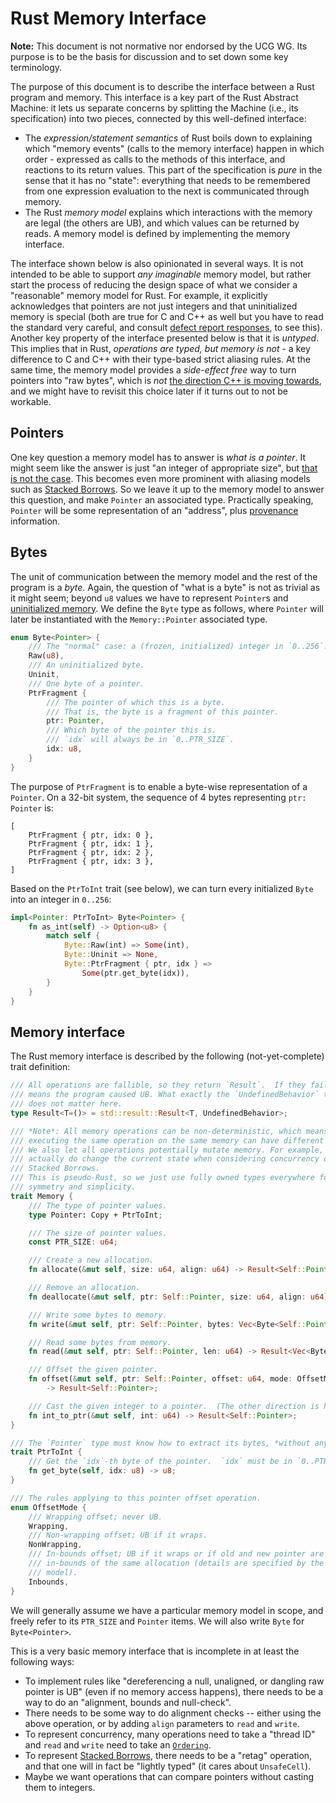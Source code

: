 # Rust Memory Interface

**Note:** This document is not normative nor endorsed by the UCG WG. Its purpose is to be the basis for discussion and to set down some key terminology.

The purpose of this document is to describe the interface between a Rust program and memory.
This interface is a key part of the Rust Abstract Machine: it lets us separate concerns by splitting the Machine (i.e., its specification) into two pieces, connected by this well-defined interface:
* The *expression/statement semantics* of Rust boils down to explaining which "memory events" (calls to the memory interface) happen in which order - expressed as calls to the methods of this interface, and reactions to its return values. This part of the specification is *pure* in the sense that it has no "state": everything that needs to be remembered from one expression evaluation to the next is communicated through memory.
* The Rust *memory model* explains which interactions with the memory are legal (the others are UB), and which values can be returned by reads. A memory model is defined by implementing the memory interface.

The interface shown below is also opinionated in several ways.
It is not intended to be able to support *any imaginable* memory model, but rather start the process of reducing the design space of what we consider a "reasonable" memory model for Rust.
For example, it explicitly acknowledges that pointers are not just integers and that uninitialized memory is special (both are true for C and C++ as well but you have to read the standard very careful, and consult [defect report responses](http://www.open-std.org/jtc1/sc22/wg14/www/docs/dr_260.htm), to see this).
Another key property of the interface presented below is that it is *untyped*.
This implies that in Rust, *operations are typed, but memory is not* - a key difference to C and C++ with their type-based strict aliasing rules.
At the same time, the memory model provides a *side-effect free* way to turn pointers into "raw bytes", which is *not* [the direction C++ is moving towards](http://www.open-std.org/jtc1/sc22/wg14/www/docs/n2364.pdf), and we might have to revisit this choice later if it turns out to not be workable.

## Pointers

One key question a memory model has to answer is *what is a pointer*.
It might seem like the answer is just "an integer of appropriate size", but [that is not the case][pointers-complicated].
This becomes even more prominent with aliasing models such as [Stacked Borrows].
So we leave it up to the memory model to answer this question, and make `Pointer` an associated type.
Practically speaking, `Pointer` will be some representation of an "address", plus [provenance] information.

[provenance]: https://github.com/rust-lang/unsafe-code-guidelines/blob/master/reference/src/glossary.md#pointer-provenance

## Bytes

The unit of communication between the memory model and the rest of the program is a *byte*.
Again, the question of "what is a byte" is not as trivial as it might seem; beyond `u8` values we have to represent `Pointer`s and [uninitialized memory][uninit].
We define the `Byte` type as follows, where `Pointer` will later be instantiated with the `Memory::Pointer` associated type.

```rust
enum Byte<Pointer> {
    /// The "normal" case: a (frozen, initialized) integer in `0..256`.
    Raw(u8),
    /// An uninitialized byte.
    Uninit,
    /// One byte of a pointer.
    PtrFragment {
        /// The pointer of which this is a byte.
        /// That is, the byte is a fragment of this pointer.
        ptr: Pointer,
        /// Which byte of the pointer this is.
        /// `idx` will always be in `0..PTR_SIZE`.
        idx: u8,
    }
}
```

The purpose of `PtrFragment` is to enable a byte-wise representation of a `Pointer`.
On a 32-bit system, the sequence of 4 bytes representing `ptr: Pointer` is:
```
[
    PtrFragment { ptr, idx: 0 },
    PtrFragment { ptr, idx: 1 },
    PtrFragment { ptr, idx: 2 },
    PtrFragment { ptr, idx: 3 },
]
```

Based on the `PtrToInt` trait (see below), we can turn every initialized `Byte` into an integer in `0..256`:

```rust
impl<Pointer: PtrToInt> Byte<Pointer> {
    fn as_int(self) -> Option<u8> {
        match self {
            Byte::Raw(int) => Some(int),
            Byte::Uninit => None,
            Byte::PtrFragment { ptr, idx } =>
                Some(ptr.get_byte(idx)),
        }
    }
}
```

## Memory interface

The Rust memory interface is described by the following (not-yet-complete) trait definition:

```rust
/// All operations are fallible, so they return `Result`.  If they fail, that
/// means the program caused UB. What exactly the `UndefinedBehavior` type is
/// does not matter here.
type Result<T=()> = std::result::Result<T, UndefinedBehavior>;

/// *Note*: All memory operations can be non-deterministic, which means that
/// executing the same operation on the same memory can have different results.
/// We also let all operations potentially mutate memory. For example, reads
/// actually do change the current state when considering concurrency or
/// Stacked Borrows.
/// This is pseudo-Rust, so we just use fully owned types everywhere for
/// symmetry and simplicity.
trait Memory {
    /// The type of pointer values.
    type Pointer: Copy + PtrToInt;

    /// The size of pointer values.
    const PTR_SIZE: u64;

    /// Create a new allocation.
    fn allocate(&mut self, size: u64, align: u64) -> Result<Self::Pointer>;

    /// Remove an allocation.
    fn deallocate(&mut self, ptr: Self::Pointer, size: u64, align: u64) -> Result;

    /// Write some bytes to memory.
    fn write(&mut self, ptr: Self::Pointer, bytes: Vec<Byte<Self::Pointer>>) -> Result;

    /// Read some bytes from memory.
    fn read(&mut self, ptr: Self::Pointer, len: u64) -> Result<Vec<Byte<Self::Pointer>>>;

    /// Offset the given pointer.
    fn offset(&mut self, ptr: Self::Pointer, offset: u64, mode: OffsetMode)
        -> Result<Self::Pointer>;

    /// Cast the given integer to a pointer.  (The other direction is handled by `PtrToInt` below.)
    fn int_to_ptr(&mut self, int: u64) -> Result<Self::Pointer>;
}

/// The `Pointer` type must know how to extract its bytes, *without any access to the `Memory`*.
trait PtrToInt {
    /// Get the `idx`-th byte of the pointer.  `idx` must be in `0..PTR_SIZE`.
    fn get_byte(self, idx: u8) -> u8;
}

/// The rules applying to this pointer offset operation.
enum OffsetMode {
    /// Wrapping offset; never UB.
    Wrapping,
    /// Non-wrapping offset; UB if it wraps.
    NonWrapping,
    /// In-bounds offset; UB if it wraps or if old and new pointer are not both
    /// in-bounds of the same allocation (details are specified by the memory
    /// model).
    Inbounds,
}
```

We will generally assume we have a particular memory model in scope, and freely refer to its `PTR_SIZE` and `Pointer` items.
We will also write `Byte` for `Byte<Pointer>`.

This is a very basic memory interface that is incomplete in at least the following ways:

* To implement rules like "dereferencing a null, unaligned, or dangling raw pointer is UB" (even if no memory access happens), there needs to be a way to do an "alignment, bounds and null-check".
* There needs to be some way to do alignment checks -- either using the above operation, or by adding `align` parameters to `read` and `write`.
* To represent concurrency, many operations need to take a "thread ID" and `read` and `write` need to take an [`Ordering`].
* To represent [Stacked Borrows], there needs to be a "retag" operation, and that one will in fact be "lightly typed" (it cares about `UnsafeCell`).
* Maybe we want operations that can compare pointers without casting them to integers.

[pointers-complicated]: https://www.ralfj.de/blog/2018/07/24/pointers-and-bytes.html
[uninit]: https://www.ralfj.de/blog/2019/07/14/uninit.html
[`Ordering`]: https://doc.rust-lang.org/nightly/core/sync/atomic/enum.Ordering.html
[Stacked Borrows]: stacked-borrows.md
